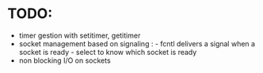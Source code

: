 # TODO:
- timer gestion with setitimer, getitimer
- socket management based on signaling :
        - fcntl delivers a signal when a socket is ready
        - select to know which socket is ready
- non blocking I/O on sockets
